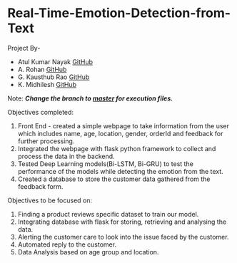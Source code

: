 # Real-Time-Emotion-Detection-from-Text
Project By-
* Atul Kumar Nayak [GitHub](https://github.com/aTul-07kn)
* A. Rohan [GitHub](https://github.com/rohu2504)
* G. Kausthub Rao [GitHub](https://github.com/KausthubProjectSpace)
* K. Midhilesh [GitHub](https://github.com/Midhilesh13)
  
Note: ***Change the branch to [master](https://github.com/aTul-07kn/Real-Time-Emotion-Detection-from-Text/tree/master) for execution files.***

Objectives completed:
1) Front End - created a simple webpage to take information from the user which includes name, age, location, gender, orderId and feedback for further processing.
2) Integrated the webpage with flask python framework to collect and process the data in the backend.
3) Tested Deep Learning models(Bi-LSTM, Bi-GRU) to test the performance of the models while detecting the emotion from the text.
4) Created a database to store the customer data gathered from the feedback form.

Objectives to be focused on:
1) Finding a product reviews specific dataset to train our model.
2) Integrating database with flask for storing, retrieving and analysing the data.
3) Alerting the customer care to look into the issue faced by the customer.
4) Automated reply to the customer.
5) Data Analysis based on age group and location.

